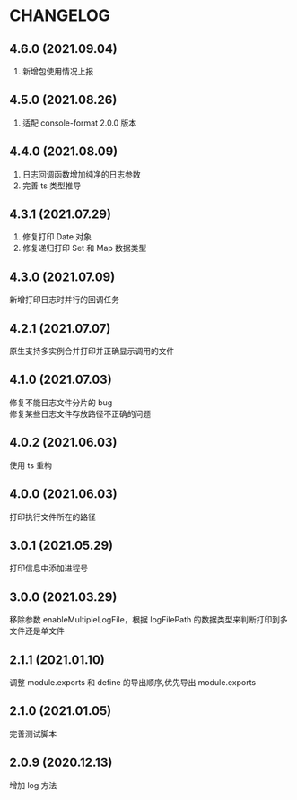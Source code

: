 # CHANGELOG

## 4.6.0 (2021.09.04)

1. 新增包使用情况上报

## 4.5.0 (2021.08.26)

1. 适配 console-format 2.0.0 版本

## 4.4.0 (2021.08.09)

1. 日志回调函数增加纯净的日志参数
2. 完善 ts 类型推导

## 4.3.1 (2021.07.29)

1. 修复打印 Date 对象
2. 修复递归打印 Set 和 Map 数据类型

## 4.3.0 (2021.07.09)

新增打印日志时并行的回调任务

## 4.2.1 (2021.07.07)

原生支持多实例合并打印并正确显示调用的文件

## 4.1.0 (2021.07.03)

修复不能日志文件分片的 bug  
修复某些日志文件存放路径不正确的问题

## 4.0.2 (2021.06.03)

使用 ts 重构

## 4.0.0 (2021.06.03)

打印执行文件所在的路径

## 3.0.1 (2021.05.29)

打印信息中添加进程号

## 3.0.0 (2021.03.29)

移除参数 enableMultipleLogFile，根据 logFilePath 的数据类型来判断打印到多文件还是单文件

## 2.1.1 (2021.01.10)

调整 module.exports 和 define 的导出顺序,优先导出 module.exports

## 2.1.0 (2021.01.05)

完善测试脚本

## 2.0.9 (2020.12.13)

增加 log 方法
